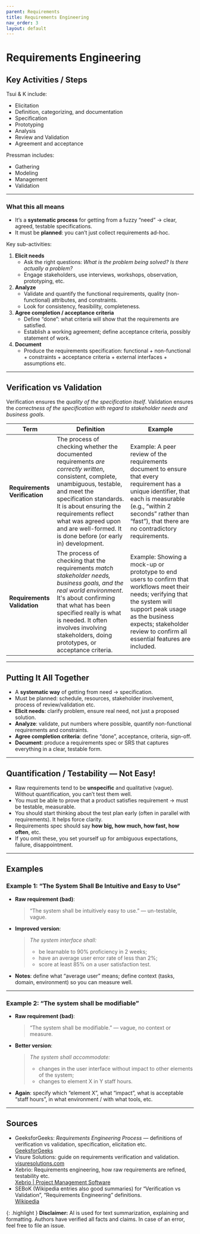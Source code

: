 ```yaml
---
parent: Requirements
title: Requirements Engineering
nav_order: 3
layout: default
---
```


# Requirements Engineering

## Key Activities / Steps

Tsui & K include:

- Elicitation
- Definition, categorizing, and documentation
- Specification
- Prototyping
- Analysis
- Review and Validation
- Agreement and acceptance

Pressman includes:

- Gathering
- Modeling
- Management
- Validation

---

### What this all means

- It’s a **systematic process** for getting from a fuzzy “need” → clear, agreed, testable specifications.
- It must be **planned**: you can’t just collect requirements ad-hoc.

Key sub-activities:

1. **Elicit needs**
    - Ask the right questions: _What is the problem being solved?_ _Is there actually a problem?_
    - Engage stakeholders, use interviews, workshops, observation, prototyping, etc.
2. **Analyze**
    - Validate and quantify the functional requirements, quality (non-functional) attributes, and constraints.
    - Look for consistency, feasibility, completeness.
3. **Agree completion / acceptance criteria**
    - Define “done”: what criteria will show that the requirements are satisfied.
    - Establish a working agreement; define acceptance criteria, possibly statement of work.
4. **Document**
    - Produce the requirements specification: functional + non-functional + constraints + acceptance criteria + external interfaces + assumptions etc.

---

## Verification vs Validation

Verification ensures the _quality of the specification itself_. Validation ensures the _correctness of the specification with regard to stakeholder needs and business goals_.

|Term|Definition|Example|
|---|---|---|
|**Requirements Verification**|The process of checking whether the documented requirements _are correctly written_, consistent, complete, unambiguous, testable, and meet the specification standards. It is about ensuring the requirements reflect what was agreed upon and are well-formed. It is done before (or early in) development.|Example: A peer review of the requirements document to ensure that every requirement has a unique identifier, that each is measurable (e.g., “within 2 seconds” rather than “fast”), that there are no contradictory requirements.|
|**Requirements Validation**|The process of checking that the requirements _match stakeholder needs, business goals, and the real world environment_. It's about confirming that what has been specified really is what is needed. It often involves involving stakeholders, doing prototypes, or acceptance criteria.|Example: Showing a mock-up or prototype to end users to confirm that workflows meet their needs; verifying that the system will support peak usage as the business expects; stakeholder review to confirm all essential features are included.|

---

## Putting It All Together

- A **systematic way** of getting from need → specification.
- Must be planned: schedule, resources, stakeholder involvement, process of review/validation etc.
- **Elicit needs**: clarify problem, ensure real need, not just a proposed solution.
- **Analyze**: validate, put numbers where possible, quantify non-functional requirements and constraints.
- **Agree completion criteria**: define “done”, acceptance, criteria, sign-off.
- **Document**: produce a requirements spec or SRS that captures everything in a clear, testable form.

---

## Quantification / Testability — Not Easy!

- Raw requirements tend to be **unspecific** and qualitative (vague). Without quantification, you can’t test them well.
- You must be able to prove that a product satisfies requirement → must be testable, measurable.
- You should start thinking about the test plan early (often in parallel with requirements). It helps force clarity.
- Requirements spec should say **how big, how much, how fast, how often**, etc.
- If you omit these, you set yourself up for ambiguous expectations, failure, disappointment.

---

## Examples

### Example 1: “The System Shall Be Intuitive and Easy to Use”

- **Raw requirement (bad)**:
    > “The system shall be intuitively easy to use.” — un-testable, vague.
- **Improved version**:
    > _The system interface shall:_
    > - be learnable to 90% proficiency in 2 weeks;
    > - have an average user error rate of less than 2%;
    > - score at least 85% on a user satisfaction test.
- **Notes**: define what “average user” means; define context (tasks, domain, environment) so you can measure well.

---

### Example 2: “The system shall be modifiable”

- **Raw requirement (bad)**:
    > “The system shall be modifiable.” — vague, no context or measure.
- **Better version**:
    > _The system shall accommodate:_
    > - changes in the user interface without impact to other elements of the system;
    > - changes to element X in Y staff hours.
- **Again**: specify which “element X”, what “impact”, what is acceptable “staff hours”, in what environment / with what tools, etc.

---

## Sources

- GeeksforGeeks: _Requirements Engineering Process_ — definitions of verification vs validation, specification, elicitation etc.  
  [GeeksforGeeks](https://www.geeksforgeeks.org/software-engineering/software-engineering-requirements-engineering-process/)
- Visure Solutions: guide on requirements verification and validation.  
  [visuresolutions.com](https://visuresolutions.com/alm-guide/requirements-verification-and-validation/)
- Xebrio: Requirements engineering, how raw requirements are refined, testability etc.  
  [Xebrio | Project Management Software](https://xebrio.com/requirements-engineering/)
- SEBoK (Wikipedia entries also good summaries) for “Verification vs Validation”, “Requirements Engineering” definitions.  
  [Wikipedia](https://en.wikipedia.org/wiki/Verification_and_validation)

{: .highlight }
**Disclaimer:** AI is used for text summarization, explaining and formatting. Authors have verified all facts and claims. In case of an error, feel free to file an issue.

